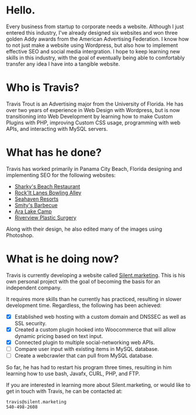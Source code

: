 # Hello.

Every business from startup to corporate needs a website. Although I just entered this industry, I've already designed six websites and won three golden Addy awards from the American Advertising Federation. I know how to not just make a website using Wordpress, but also how to implement effective SEO and social media intergration. I hope to keep learning new skills in this industry, with the goal of eventually being able to comfortably transfer any idea I have into a tangible website.

# Who is Travis?

Travis Trout is an Advertising major from the University of Florida. He has over two years of experience in Web Design with Wordpress, but is now transitioning into Web Development by learning how to make Custom Plugins with PHP, improving Custom CSS usage, programming with web APIs, and interacting with MySQL servers.

# What has he done?

Travis has worked primarily in Panama City Beach, Florida designing and implementing SEO for the following websites:
* [Sharky's Beach Restaurant](https://sharkysbeach.com)
* [Rock'It Lanes Bowling Alley](https://rockitlanes.com)
* [Seahaven Resorts](https://seahavenbeach.com)
* [Smity's Barbecue](https://smittysbarbecue.com)
* [Ara Lake Camp](https://aralakecamp.com)
* [Riverview Plastic Surgery](https://riverviewplastics.com)

Along with their design, he also edited many of the images using Photoshop.

# What is he doing now?

Travis is currently developing a website called [Silent.marketing](https://silent.marketing).
This is his own personal project with the goal of becoming the basis for an independent company.

It requires more skills than he currently has practiced, resulting in slower development time. Regardless, the following has been achieved:
 - [x] Established web hosting with a custom domain and DNSSEC as well as SSL security.
 - [x] Created a custom plugin hooked into Woocommerce that will allow dynamic pricing based on text input.
 - [x] Connected plugin to multiple social-networking web APIs.
 - [ ] Compare user input with existing items in MySQL database.
 - [ ] Create a webcrawler that can pull from MySQL database.
 
 So far, he has had to restart his program three times, resulting in him learning how to use bash, Javafx, CURL, PHP, and FTP.
 
 If you are interested in learning more about Silent.marketing, or would like to get in touch with Travis, he can be contacted at:
 ~~~
 travis@silent.marketing
 540-498-2608
 ~~~
